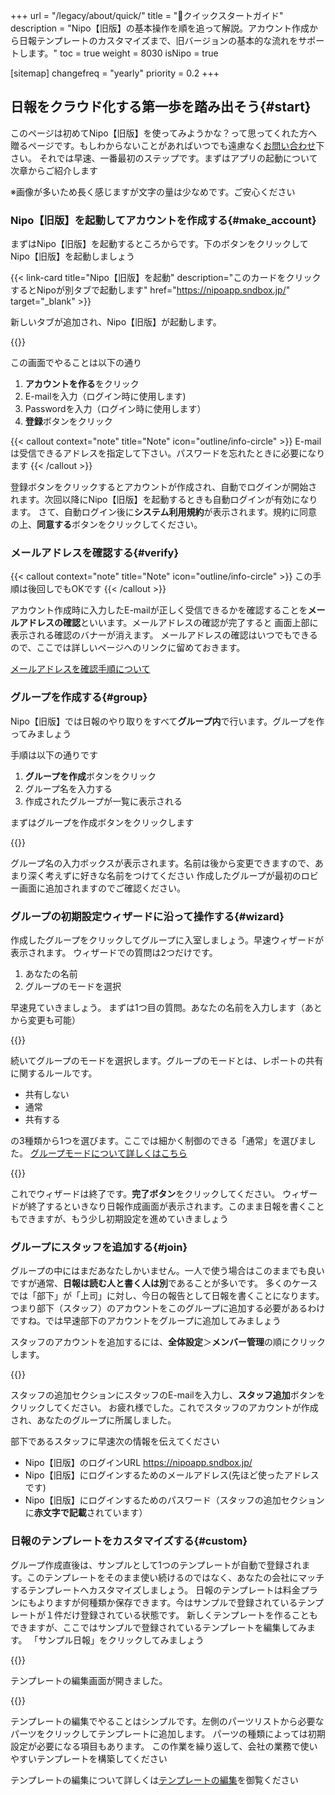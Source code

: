 +++
url = "/legacy/about/quick/"
title = "🔰クイックスタートガイド"
description = "Nipo【旧版】の基本操作を順を追って解説。アカウント作成から日報テンプレートのカスタマイズまで、旧バージョンの基本的な流れをサポートします。"
toc = true
weight = 8030
isNipo = true

[sitemap]
  changefreq = "yearly"
  priority = 0.2
+++

## 日報をクラウド化する第一歩を踏み出そう{#start}

このページは初めてNipo【旧版】を使ってみようかな？って思ってくれた方へ贈るページです。もしわからないことがあればいつでも遠慮なく<a href="/others/inquery/">お問い合わせ</a>下さい。
それでは早速、一番最初のステップです。まずはアプリの起動について次章からご紹介します

※画像が多いため長く感じますが文字の量は少なめです。ご安心ください

### Nipo【旧版】を起動してアカウントを作成する{#make_account}

まずはNipo【旧版】を起動するところからです。下のボタンをクリックしてNipo【旧版】を起動しましょう

{{< link-card title="Nipo【旧版】を起動" description="このカードをクリックするとNipoが別タブで起動します" href="https://nipoapp.sndbox.jp/" target="_blank" >}}

新しいタブが追加され、Nipo【旧版】が起動します。

{{<iTablet filename="img/signup" msg="サインイン画面です" alice="ok">}}

この画面でやることは以下の通り

1. **アカウントを作る**をクリック
2. E-mailを入力（ログイン時に使用します)
3. Passwordを入力（ログイン時に使用します）
4. **登録**ボタンをクリック

{{< callout context="note" title="Note" icon="outline/info-circle" >}}
E-mailは受信できるアドレスを指定して下さい。パスワードを忘れたときに必要になります
{{< /callout >}}

登録ボタンをクリックするとアカウントが作成され、自動でログインが開始されます。次回以降にNipo【旧版】を起動するときも自動ログインが有効になります。
さて、自動ログイン後に**システム利用規約**が表示されます。規約に同意の上、**同意する**ボタンをクリックしてください。

### メールアドレスを確認する{#verify}

{{< callout context="note" title="Note" icon="outline/info-circle" >}}
この手順は後回しでもOKです
{{< /callout >}}

アカウント作成時に入力したE-mailが正しく受信できるかを確認することを**メールアドレスの確認**といいます。メールアドレスの確認が完了すると
画面上部に表示される確認のバナーが消えます。
メールアドレスの確認はいつでもできるので、ここでは詳しいページへのリンクに留めておきます。

[メールアドレスを確認手順について](/legacy/manual/email-verify/)

### グループを作成する{#group}

Nipo【旧版】では日報のやり取りをすべて**グループ内**で行います。グループを作ってみましょう

手順は以下の通りです

1. **グループを作成**ボタンをクリック
2. グループ名を入力する
3. 作成されたグループが一覧に表示される

まずはグループを作成ボタンをクリックします

{{<iTablet filename="img/makeGroup" msg="グループの作成からはじめましょう。グループ名を決めるだけですぐ作れます" alice="ok">}}

グループ名の入力ボックスが表示されます。名前は後から変更できますので、あまり深く考えずに好きな名前をつけてください
作成したグループが最初のロビー画面に追加されますのでご確認ください。

### グループの初期設定ウィザードに沿って操作する{#wizard}

作成したグループをクリックしてグループに入室しましょう。早速ウィザードが表示されます。
ウィザードでの質問は2つだけです。

1. あなたの名前
2. グループのモードを選択

早速見ていきましょう。
まずは1つ目の質問。あなたの名前を入力します（あとから変更も可能）

{{<iTablet filename="img/wizard1" msg="まずは名前を入力しよう" alice="ok">}}

続いてグループのモードを選択します。グループのモードとは、レポートの共有に関するルールです。

- 共有しない
- 通常
- 共有する

の3種類から1つを選びます。ここでは細かく制御のできる「通常」を選びました。
[グループモードについて詳しくはこちら](/legacy/manual/group-mode/)

{{<iTablet filename="img/wizard2" msg="グループのモードを選ぶ" alice="ok">}}

これでウィザードは終了です。**完了ボタン**をクリックしてください。
ウィザードが終了するといきなり日報作成画面が表示されます。このまま日報を書くこともできますが、もう少し初期設定を進めていきましょう

### グループにスタッフを追加する{#join}

グループの中にはまだあなたしかいません。一人で使う場合はこのままでも良いですが通常、**日報は読む人と書く人は別**であることが多いです。
多くのケースでは「部下」が「上司」に対し、今日の報告として日報を書くことになります。
つまり部下（スタッフ）のアカウントをこのグループに追加する必要があるわけですね。では早速部下のアカウントをグループに追加してみましょう

スタッフのアカウントを追加するには、**全体設定**＞**メンバー管理**の順にクリックします。

{{<iTablet filename="img/makeStaff" msg="スタッフを追加します" alice="ok">}}

スタッフの追加セクションにスタッフのE-mailを入力し、**スタッフ追加**ボタンをクリックしてください。
お疲れ様でした。これでスタッフのアカウントが作成され、あなたのグループに所属しました。

部下であるスタッフに早速次の情報を伝えてください

- Nipo【旧版】のログインURL <https://nipoapp.sndbox.jp/>
- Nipo【旧版】にログインするためのメールアドレス(先ほど使ったアドレスです)
- Nipo【旧版】にログインするためのパスワード（スタッフの追加セクションに**赤文字で記載**されています）

### 日報のテンプレートをカスタマイズする{#custom}

グループ作成直後は、サンプルとして1つのテンプレートが自動で登録されます。このテンプレートをそのまま使い続けるのではなく、あなたの会社にマッチするテンプレートへカスタマイズしましょう。
日報のテンプレートは料金プランにもよりますが何種類か保存できます。今はサンプルで登録されているテンプレートが１件だけ登録されている状態です。
新しくテンプレートを作ることもできますが、ここではサンプルで登録されているテンプレートを編集してみます。
「サンプル日報」をクリックしてみましょう

{{<iTablet filename="img/templateEdit" msg="編集したいテンプレートを選択します" alice="ok">}}

テンプレートの編集画面が開きました。

{{<iTablet filename="img/templateEditor" msg="テンプレートの編集画面です" alice="ok">}}

テンプレートの編集でやることはシンプルです。左側のパーツリストから必要なパーツをクリックしてテンプレートに追加します。
パーツの種類によっては初期設定が必要になる項目もあります。
この作業を繰り返して、会社の業務で使いやすいテンプレートを構築してください

テンプレートの編集について詳しくは[テンプレートの編集](/legacy/manual/template/)を御覧ください

